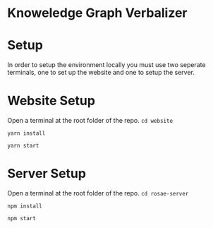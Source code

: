 
# Knoweledge Graph Verbalizer

# Setup

In order to setup the environment locally you must use two seperate terminals, one to set up the website and one to setup the server.

# Website Setup

Open a terminal at the root folder of the repo.
`cd website`

`yarn install`

`yarn start`

# Server Setup

Open a terminal at the root folder of the repo.
`cd rosae-server`

`npm install`

`npm start`
